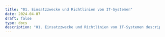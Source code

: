 ```yaml
---
title: "01. Einsatzzwecke und Richtlinien von IT-Systemen"
date: 2024-04-07
draft: false
type: docs
description: "01. Einsatzzwecke und Richtlinien von IT-Systemen description"
---
```


